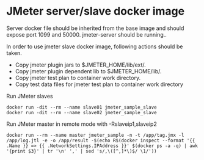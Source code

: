 # JMeter server/slave docker image

Server docker file should be inherited from the base image and should expose port 1099 and 50000. jmeter-server should be running..

In order to use jmeter slave docker image, following actions should be taken.

* Copy jmeter plugin jars to $JMETER_HOME/lib/ext/.
* Copy jmeter plugin dependent lib to $JMETER_HOME/lib/.
* Copy jmeter test plan to container work directory.
* Copy test data files for jmeter test plan to container work directory

Run JMeter slaves


```shell
docker run -dit --rm --name slave01 jmeter_sample_slave
docker run -dit --rm --name slave02 jmeter_sample_slave
```

Run JMeter master in remote mode with -Rslaveip1,slaveip2

```shell
docker run --rm --name master jmeter_sample -n -t /app/tag.jmx -l /app/log.jtl -e -o /app/result -$(echo R$(docker inspect --format '{{ .Name }} => {{ .NetworkSettings.IPAddress }}' $(docker ps -a -q) | awk '{print $3}' | tr '\n' ',' | sed 's/,\([^,]*\)$/ \1/'))
```
